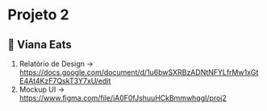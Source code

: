 # Projeto 2
## :fork_and_knife: Viana Eats


1. Relatório de Design
-> https://docs.google.com/document/d/1u6bwSXRBzADNtNFYLfrMw1xGtE4At4KzF7QskT3Y7xU/edit
2. Mockup UI
-> https://www.figma.com/file/iA0F0fJshuuHCkBmmwhqgI/proj2
